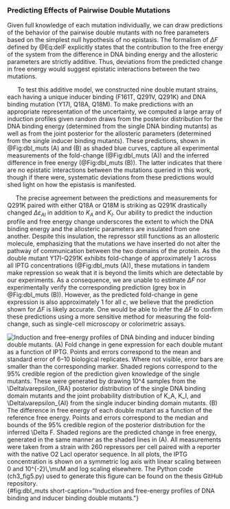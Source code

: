 ### Predicting Effects of Pairwise Double Mutations

Given full knowledge of each mutation individually, we can draw
predictions of the behavior of the pairwise double mutants with no free
parameters based on the simplest null hypothesis of no epistasis. The
formalism of $\Delta F$ defined by @Eq:delF explicitly
states that the contribution to the free energy of the system from the
difference in DNA binding energy and the allosteric parameters are
strictly additive. Thus, deviations from the predicted change in free
energy would suggest epistatic interactions between the two mutations.

&nbsp;&nbsp;&nbsp;&nbsp;&nbsp; To test this additive model, we constructed nine double mutant strains, each
having a unique inducer binding (F161T, Q291V, Q291K) and DNA binding
mutation (Y17I, Q18A, Q18M). To make predictions with an appropriate
representation of the uncertainty, we computed a large array of induction
profiles given random draws from the posterior distribution for the DNA
binding energy (determined from the single DNA binding mutants) as well as
from the joint posterior for the allosteric parameters (determined from the
single inducer binding mutants). These predictions, shown in 
@Fig:dbl_muts (A) and (B) as shaded blue curves, capture all experimental
measurements of the fold-change (@Fig:dbl_muts (A)) and the inferred
difference in free energy (@Fig:dbl_muts (B)). The latter indicates that
there are no epistatic interactions between the mutations queried in this
work, though if there were, systematic deviations from these predictions
would shed light on how the epistasis is manifested.

&nbsp;&nbsp;&nbsp;&nbsp;&nbsp;The precise agreement between the predictions
and measurements for Q291K paired with either Q18A or Q18M is striking as
Q291K drastically changed $\Delta\varepsilon_{AI}$ in addition to $K_A$ and
$K_I$. Our ability to predict the induction profile and free energy change
underscores the extent to which the DNA binding energy and the allosteric
parameters are insulated from one another. Despite this insulation, the
repressor still functions as an allosteric molecule, emphasizing that the
mutations we have inserted do not alter the pathway of communication between
the two domains of the protein. As the double mutant Y17I-Q291K exhibits
fold-change of approximately $1$ across all IPTG concentrations
(@Fig:dbl_muts (A)), these mutations in tandem make repression so weak that it is
beyond the limits which are detectable by our experiments. As a consequence,
we are unable to estimate $\Delta F$ nor experimentally verify the
corresponding prediction (grey box in @Fig:dbl_muts (B)). However, as the
predicted fold-change in gene expression is also approximately $1$ for all
$c$, we believe that the prediction shown for $\Delta F$ is likely accurate.
One would be able to infer the $\Delta F$ to confirm these predictions using
a more sensitive method for measuring the fold-change, such as single-cell
microscopy or colorimetric assays.

![**Induction and free-energy profiles of DNA binding and inducer binding
double mutants.** (A) Fold change in gene expression for each double mutant as
a function of IPTG. Points and errors correspond to the mean and standard error of 6–10
biological replicates. Where not visible, error bars are smaller than the
corresponding marker. Shaded regions correspond to the 95% credible region of
the prediction given knowledge of the single mutants. These were generated by
drawing $10^4$ samples from the $\Delta\varepsilon_{RA}$ posterior distribution
of the single DNA binding domain mutants and the joint probability
distribution of $K_A$, $K_I$, and $\Delta\varepsilon_{AI}$ from the single
inducer binding domain mutants. (B) The difference in free energy of each double
mutant as a function of the reference free
energy. Points and errors correspond to the median and bounds of the 95%
credible region of the posterior distribution for the inferred $\Delta F$. Shaded
regions are the predicted change in free energy, generated in the same
manner as the shaded lines in (A). All measurements were taken from a strain
with 260 repressors per cell paired with a reporter with the native O2 LacI
operator sequence. In all plots, the IPTG concentration is shown on a
symmetric log axis with linear scaling between 0 and $10^{-2}\,\mu$M and log scaling
elsewhere. The [Python code
(`ch3_fig5.py`)](https://github.com/gchure/phd/blob/master/src/chapter_03/code/ch3_fig5.py)
used to generate this figure can be found on the thesis [GitHub
repository](https://github.com/gchure/phd).](ch3_fig5){#fig:dbl_muts short-caption="Induction and free-energy
profiles of DNA binding and inducer binding double mutants."}
